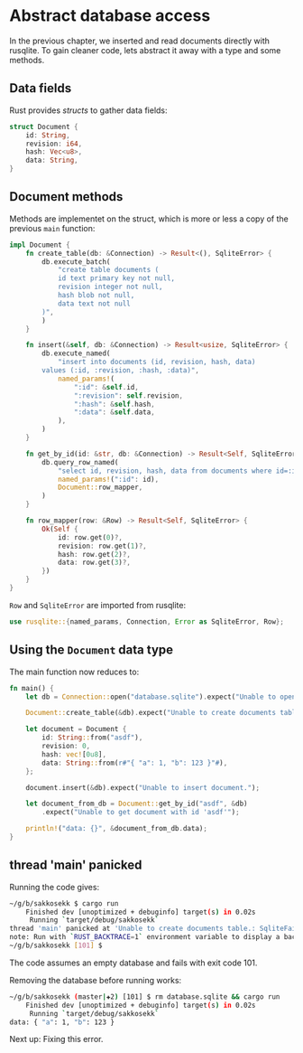 # Abstract database access
In the previous chapter, we inserted and read documents directly with rusqlite. To gain cleaner code, lets abstract it away with a type and some methods.

## Data fields
Rust provides *structs* to gather data fields:

```rust
struct Document {
    id: String,
    revision: i64,
    hash: Vec<u8>,
    data: String,
}
```

## Document methods
Methods are implementet on the struct, which is more or less a copy of the previous `main` function:

```rust
impl Document {
    fn create_table(db: &Connection) -> Result<(), SqliteError> {
        db.execute_batch(
            "create table documents (
            id text primary key not null,
            revision integer not null,
            hash blob not null,
            data text not null
        )",
        )
    }

    fn insert(&self, db: &Connection) -> Result<usize, SqliteError> {
        db.execute_named(
            "insert into documents (id, revision, hash, data)
        values (:id, :revision, :hash, :data)",
            named_params!(
                ":id": &self.id,
                ":revision": self.revision,
                ":hash": &self.hash,
                ":data": &self.data,
            ),
        )
    }

    fn get_by_id(id: &str, db: &Connection) -> Result<Self, SqliteError> {
        db.query_row_named(
            "select id, revision, hash, data from documents where id=:id",
            named_params!(":id": id),
            Document::row_mapper,
        )
    }

    fn row_mapper(row: &Row) -> Result<Self, SqliteError> {
        Ok(Self {
            id: row.get(0)?,
            revision: row.get(1)?,
            hash: row.get(2)?,
            data: row.get(3)?,
        })
    }
}
```

`Row` and `SqliteError` are imported from rusqlite:

```rust
use rusqlite::{named_params, Connection, Error as SqliteError, Row};
```

## Using the `Document` data type
The main function now reduces to:

```rust
fn main() {
    let db = Connection::open("database.sqlite").expect("Unable to open 'database.sqlite'.");

    Document::create_table(&db).expect("Unable to create documents table.");

    let document = Document {
        id: String::from("asdf"),
        revision: 0,
        hash: vec![0u8],
        data: String::from(r#"{ "a": 1, "b": 123 }"#),
    };

    document.insert(&db).expect("Unable to insert document.");

    let document_from_db = Document::get_by_id("asdf", &db)
        .expect("Unable to get document with id 'asdf'");

    println!("data: {}", &document_from_db.data);
}
```

## thread 'main' panicked
Running the code gives:

```sh
~/g/b/sakkosekk $ cargo run
    Finished dev [unoptimized + debuginfo] target(s) in 0.02s
     Running `target/debug/sakkosekk`
thread 'main' panicked at 'Unable to create documents table.: SqliteFailure(Error { code: Unknown, extended_code: 1 }, Some("table documents already exists"))', src/libcore/result.rs:999:5
note: Run with `RUST_BACKTRACE=1` environment variable to display a backtrace.
~/g/b/sakkosekk [101] $
```

The code assumes an empty database and fails with exit code 101.

Removing the database before running works:
```sh
~/g/b/sakkosekk (master|✚2) [101] $ rm database.sqlite && cargo run
    Finished dev [unoptimized + debuginfo] target(s) in 0.02s
     Running `target/debug/sakkosekk`
data: { "a": 1, "b": 123 }
```

Next up: Fixing this error.
